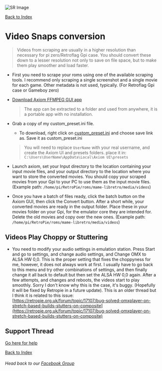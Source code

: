 ![SR Image](https://sinisterspatula.github.io/SuperRetropieGuides/images/SRimage-short.jpg)

[Back to Index](https://sinisterspatula.github.io/SuperRetropieGuides/)

# Video Snaps conversion

 > Videos from scraping are usually in a higher resolution than necessary for pi zero/Retroflag Gpi case.  You should convert these down to a lesser resolution not only to save on file space, but to make them play smoother and load faster.

* First you need to scrape your roms using one of the available scraping tools.  I recommend only scraping a single screenshot and a single movie for each game.  Other metadata is not used, typically.  (For Retroflag Gpi case or Gameboy zero)

* [Download Axiom FFMPEG GUI app](https://github.com/MattMcManis/Axiom/releases/download/v1.7.6.0-alpha/Axiom.FFmpeg.7z)

  > The app can be extracted to a folder and used from anywhere, it is a portable app with no installation.
  
* Grab a copy of my custom_preset.ini file.

    * To download, right click on [custom_preset.ini](https://github.com/SinisterSpatula/SuperRetropieGuides/raw/master/data/Custom%20Preset.ini) and choose save link as.  Save it as custom_preset.ini
  
  > You will need to replace `UserName` with your real username, and create the Axiom UI and presets folders.  place it in: `C:\Users\UserName\AppData\Local\Axiom UI\presets`
  
* Launch axiom, set your Input directory to the location containing your input movie files, and your output directory to the location where you want to store the converted movies.  You should copy your scraped movies from your Gpi to your PC to use them as the input movie files. (Example path: `/home/pi/RetroPie/roms/mame-libretro/media/videos`)

* Once you have a batch of files ready, click the batch button on the Axiom GUI, then click the Convert button.  After a short while, your converted movies are ready in the output folder.  Place these in your movies folder on your Gpi, for the emulator core they are intended for.  Delete the old movies and copy over the new ones.  (Example path: `/home/pi/RetroPie/roms/mame-libretro/media/videos`)

## Videos Play Choppy or Stuttering

* You need to modify your audio settings in emulation station.  Press Start and go to settings, and change audio settings, and Change OMX to ALSA HW 0,0.  This is the proper setting that fixes the choppyness for me, however, it does not always work at first.  I usually have to go back to this menu and try other combinations of settings, and then finally change it all back to default but then set the ALSA HW 0,0 again.  After a few attempts, and changes and reboots, the videos start to play smoothly.  Sorry I don't know why this is the case, it's buggy.  (Hopefully it will be fixed by Retropie in a future update).  This is an older thread but I think it is related to this issue: [https://retropie.org.uk/forum/topic/17107/bug-solved-omxplayer-on-stretch-based-builds-stutters-on-composite](https://retropie.org.uk/forum/topic/17107/bug-solved-omxplayer-on-stretch-based-builds-stutters-on-composite)

## Support Thread
[Go here for help](https://www.facebook.com/groups/SuperRetroPie/permalink/2469356526684659/)

[Back to Index](https://sinisterspatula.github.io/SuperRetropieGuides/)

###### Head back to our [Facebook Group](https://www.facebook.com/groups/SuperRetroPie/)
